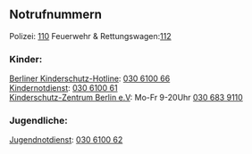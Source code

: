 ## Notrufnummern

Polizei: [110](tel:+4930110)
Feuerwehr & Rettungswagen:[112](tel:+4930112)

### Kinder:
[Berliner Kinderschutz-Hotline](www.berliner-notdienst-kinderschutz.de/hotline.html): [030 6100 66](tel:+4930610066)<br> 
[Kindernotdienst](https://www.berliner-notdienst-kinderschutz.de/kinder.html): [030 6100 61](tel:+4930610061)<br>
[Kinderschutz-Zentrum Berlin e.V](https://www.kinderschutz-zentrum-berlin.de/telefonberatung.php): Mo-Fr 9-20Uhr [030 683 9110](tel:+49306839110)



### Jugendliche:
[Jugendnotdienst](https://www.berliner-notdienst-kinderschutz.de/jugend.html): [030 6100 62](tel:+4930610062)<br>
